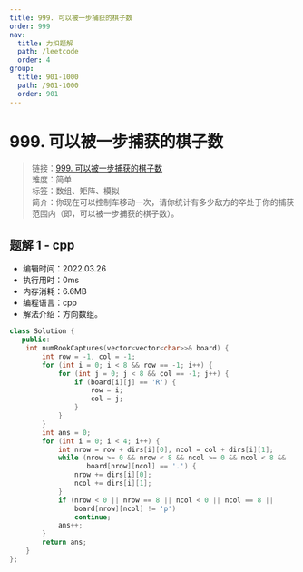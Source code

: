 ```yaml
---
title: 999. 可以被一步捕获的棋子数
order: 999
nav:
  title: 力扣题解
  path: /leetcode
  order: 4
group:
  title: 901-1000
  path: /901-1000
  order: 901
---
```


# 999. 可以被一步捕获的棋子数

> 链接：[999. 可以被一步捕获的棋子数](https://leetcode-cn.com/problems/available-captures-for-rook/)  
> 难度：简单  
> 标签：数组、矩阵、模拟  
> 简介：你现在可以控制车移动一次，请你统计有多少敌方的卒处于你的捕获范围内（即，可以被一步捕获的棋子数）。

## 题解 1 - cpp

- 编辑时间：2022.03.26
- 执行用时：0ms
- 内存消耗：6.6MB
- 编程语言：cpp
- 解法介绍：方向数组。

```cpp
class Solution {
   public:
    int numRookCaptures(vector<vector<char>>& board) {
        int row = -1, col = -1;
        for (int i = 0; i < 8 && row == -1; i++) {
            for (int j = 0; j < 8 && col == -1; j++) {
                if (board[i][j] == 'R') {
                    row = i;
                    col = j;
                }
            }
        }
        int ans = 0;
        for (int i = 0; i < 4; i++) {
            int nrow = row + dirs[i][0], ncol = col + dirs[i][1];
            while (nrow >= 0 && nrow < 8 && ncol >= 0 && ncol < 8 &&
                   board[nrow][ncol] == '.') {
                nrow += dirs[i][0];
                ncol += dirs[i][1];
            }
            if (nrow < 0 || nrow == 8 || ncol < 0 || ncol == 8 ||
                board[nrow][ncol] != 'p')
                continue;
            ans++;
        }
        return ans;
    }
};
```
